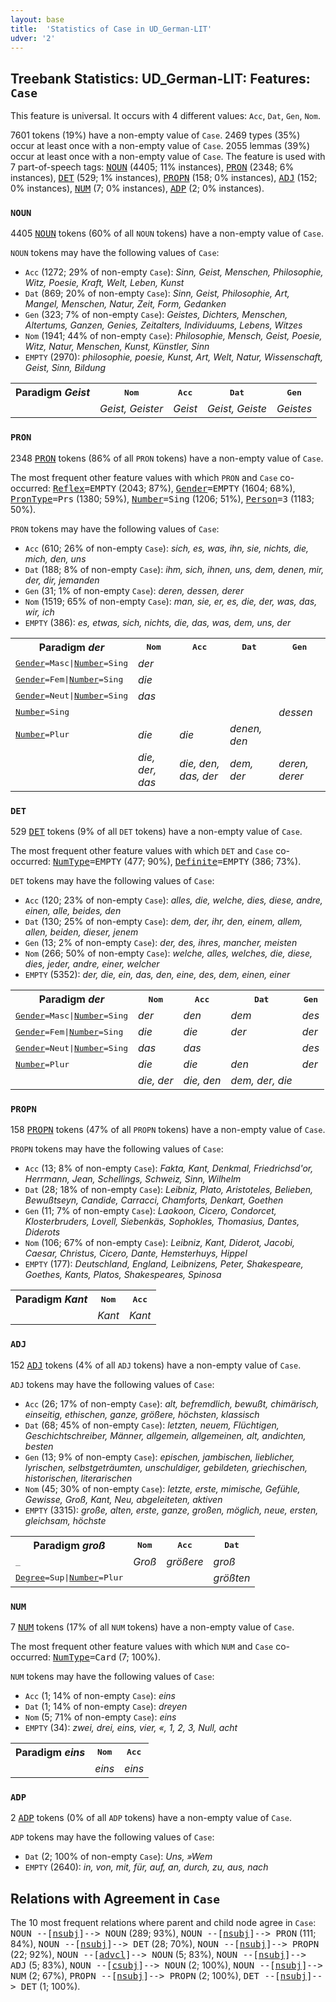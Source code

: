 ```yaml
---
layout: base
title:  'Statistics of Case in UD_German-LIT'
udver: '2'
---
```


## Treebank Statistics: UD_German-LIT: Features: `Case`

This feature is universal.
It occurs with 4 different values: `Acc`, `Dat`, `Gen`, `Nom`.

7601 tokens (19%) have a non-empty value of `Case`.
2469 types (35%) occur at least once with a non-empty value of `Case`.
2055 lemmas (39%) occur at least once with a non-empty value of `Case`.
The feature is used with 7 part-of-speech tags: <tt><a href="de_lit-pos-NOUN.html">NOUN</a></tt> (4405; 11% instances), <tt><a href="de_lit-pos-PRON.html">PRON</a></tt> (2348; 6% instances), <tt><a href="de_lit-pos-DET.html">DET</a></tt> (529; 1% instances), <tt><a href="de_lit-pos-PROPN.html">PROPN</a></tt> (158; 0% instances), <tt><a href="de_lit-pos-ADJ.html">ADJ</a></tt> (152; 0% instances), <tt><a href="de_lit-pos-NUM.html">NUM</a></tt> (7; 0% instances), <tt><a href="de_lit-pos-ADP.html">ADP</a></tt> (2; 0% instances).

### `NOUN`

4405 <tt><a href="de_lit-pos-NOUN.html">NOUN</a></tt> tokens (60% of all `NOUN` tokens) have a non-empty value of `Case`.

`NOUN` tokens may have the following values of `Case`:

* `Acc` (1272; 29% of non-empty `Case`): <em>Sinn, Geist, Menschen, Philosophie, Witz, Poesie, Kraft, Welt, Leben, Kunst</em>
* `Dat` (869; 20% of non-empty `Case`): <em>Sinn, Geist, Philosophie, Art, Mangel, Menschen, Natur, Zeit, Form, Gedanken</em>
* `Gen` (323; 7% of non-empty `Case`): <em>Geistes, Dichters, Menschen, Altertums, Ganzen, Genies, Zeitalters, Individuums, Lebens, Witzes</em>
* `Nom` (1941; 44% of non-empty `Case`): <em>Philosophie, Mensch, Geist, Poesie, Witz, Natur, Menschen, Kunst, Künstler, Sinn</em>
* `EMPTY` (2970): <em>philosophie, poesie, Kunst, Art, Welt, Natur, Wissenschaft, Geist, Sinn, Bildung</em>

<table>
  <tr><th>Paradigm <i>Geist</i></th><th><tt>Nom</tt></th><th><tt>Acc</tt></th><th><tt>Dat</tt></th><th><tt>Gen</tt></th></tr>
  <tr><td><tt></tt></td><td><em>Geist, Geister</em></td><td><em>Geist</em></td><td><em>Geist, Geiste</em></td><td><em>Geistes</em></td></tr>
</table>

### `PRON`

2348 <tt><a href="de_lit-pos-PRON.html">PRON</a></tt> tokens (86% of all `PRON` tokens) have a non-empty value of `Case`.

The most frequent other feature values with which `PRON` and `Case` co-occurred: <tt><a href="de_lit-feat-Reflex.html">Reflex</a></tt><tt>=EMPTY</tt> (2043; 87%), <tt><a href="de_lit-feat-Gender.html">Gender</a></tt><tt>=EMPTY</tt> (1604; 68%), <tt><a href="de_lit-feat-PronType.html">PronType</a></tt><tt>=Prs</tt> (1380; 59%), <tt><a href="de_lit-feat-Number.html">Number</a></tt><tt>=Sing</tt> (1206; 51%), <tt><a href="de_lit-feat-Person.html">Person</a></tt><tt>=3</tt> (1183; 50%).

`PRON` tokens may have the following values of `Case`:

* `Acc` (610; 26% of non-empty `Case`): <em>sich, es, was, ihn, sie, nichts, die, mich, den, uns</em>
* `Dat` (188; 8% of non-empty `Case`): <em>ihm, sich, ihnen, uns, dem, denen, mir, der, dir, jemanden</em>
* `Gen` (31; 1% of non-empty `Case`): <em>deren, dessen, derer</em>
* `Nom` (1519; 65% of non-empty `Case`): <em>man, sie, er, es, die, der, was, das, wir, ich</em>
* `EMPTY` (386): <em>es, etwas, sich, nichts, die, das, was, dem, uns, der</em>

<table>
  <tr><th>Paradigm <i>der</i></th><th><tt>Nom</tt></th><th><tt>Acc</tt></th><th><tt>Dat</tt></th><th><tt>Gen</tt></th></tr>
  <tr><td><tt><tt><a href="de_lit-feat-Gender.html">Gender</a></tt><tt>=Masc</tt>|<tt><a href="de_lit-feat-Number.html">Number</a></tt><tt>=Sing</tt></tt></td><td><em>der</em></td><td></td><td></td><td></td></tr>
  <tr><td><tt><tt><a href="de_lit-feat-Gender.html">Gender</a></tt><tt>=Fem</tt>|<tt><a href="de_lit-feat-Number.html">Number</a></tt><tt>=Sing</tt></tt></td><td><em>die</em></td><td></td><td></td><td></td></tr>
  <tr><td><tt><tt><a href="de_lit-feat-Gender.html">Gender</a></tt><tt>=Neut</tt>|<tt><a href="de_lit-feat-Number.html">Number</a></tt><tt>=Sing</tt></tt></td><td><em>das</em></td><td></td><td></td><td></td></tr>
  <tr><td><tt><tt><a href="de_lit-feat-Number.html">Number</a></tt><tt>=Sing</tt></tt></td><td></td><td></td><td></td><td><em>dessen</em></td></tr>
  <tr><td><tt><tt><a href="de_lit-feat-Number.html">Number</a></tt><tt>=Plur</tt></tt></td><td><em>die</em></td><td><em>die</em></td><td><em>denen, den</em></td><td></td></tr>
  <tr><td><tt></tt></td><td><em>die, der, das</em></td><td><em>die, den, das, der</em></td><td><em>dem, der</em></td><td><em>deren, derer</em></td></tr>
</table>

### `DET`

529 <tt><a href="de_lit-pos-DET.html">DET</a></tt> tokens (9% of all `DET` tokens) have a non-empty value of `Case`.

The most frequent other feature values with which `DET` and `Case` co-occurred: <tt><a href="de_lit-feat-NumType.html">NumType</a></tt><tt>=EMPTY</tt> (477; 90%), <tt><a href="de_lit-feat-Definite.html">Definite</a></tt><tt>=EMPTY</tt> (386; 73%).

`DET` tokens may have the following values of `Case`:

* `Acc` (120; 23% of non-empty `Case`): <em>alles, die, welche, dies, diese, andre, einen, alle, beides, den</em>
* `Dat` (130; 25% of non-empty `Case`): <em>dem, der, ihr, den, einem, allem, allen, beiden, dieser, jenem</em>
* `Gen` (13; 2% of non-empty `Case`): <em>der, des, ihres, mancher, meisten</em>
* `Nom` (266; 50% of non-empty `Case`): <em>welche, alles, welches, die, diese, dies, jeder, andre, einer, welcher</em>
* `EMPTY` (5352): <em>der, die, ein, das, den, eine, des, dem, einen, einer</em>

<table>
  <tr><th>Paradigm <i>der</i></th><th><tt>Nom</tt></th><th><tt>Acc</tt></th><th><tt>Dat</tt></th><th><tt>Gen</tt></th></tr>
  <tr><td><tt><tt><a href="de_lit-feat-Gender.html">Gender</a></tt><tt>=Masc</tt>|<tt><a href="de_lit-feat-Number.html">Number</a></tt><tt>=Sing</tt></tt></td><td><em>der</em></td><td><em>den</em></td><td><em>dem</em></td><td><em>des</em></td></tr>
  <tr><td><tt><tt><a href="de_lit-feat-Gender.html">Gender</a></tt><tt>=Fem</tt>|<tt><a href="de_lit-feat-Number.html">Number</a></tt><tt>=Sing</tt></tt></td><td><em>die</em></td><td><em>die</em></td><td><em>der</em></td><td><em>der</em></td></tr>
  <tr><td><tt><tt><a href="de_lit-feat-Gender.html">Gender</a></tt><tt>=Neut</tt>|<tt><a href="de_lit-feat-Number.html">Number</a></tt><tt>=Sing</tt></tt></td><td><em>das</em></td><td><em>das</em></td><td></td><td><em>des</em></td></tr>
  <tr><td><tt><tt><a href="de_lit-feat-Number.html">Number</a></tt><tt>=Plur</tt></tt></td><td><em>die</em></td><td><em>die</em></td><td><em>den</em></td><td><em>der</em></td></tr>
  <tr><td><tt></tt></td><td><em>die, der</em></td><td><em>die, den</em></td><td><em>dem, der, die</em></td><td></td></tr>
</table>

### `PROPN`

158 <tt><a href="de_lit-pos-PROPN.html">PROPN</a></tt> tokens (47% of all `PROPN` tokens) have a non-empty value of `Case`.

`PROPN` tokens may have the following values of `Case`:

* `Acc` (13; 8% of non-empty `Case`): <em>Fakta, Kant, Denkmal, Friedrichsd'or, Herrmann, Jean, Schellings, Schweiz, Sinn, Wilhelm</em>
* `Dat` (28; 18% of non-empty `Case`): <em>Leibniz, Plato, Aristoteles, Belieben, Bewußtseyn, Candide, Carracci, Chamforts, Denkart, Goethen</em>
* `Gen` (11; 7% of non-empty `Case`): <em>Laokoon, Cicero, Condorcet, Klosterbruders, Lovell, Siebenkäs, Sophokles, Thomasius, Dantes, Diderots</em>
* `Nom` (106; 67% of non-empty `Case`): <em>Leibniz, Kant, Diderot, Jacobi, Caesar, Christus, Cicero, Dante, Hemsterhuys, Hippel</em>
* `EMPTY` (177): <em>Deutschland, England, Leibnizens, Peter, Shakespeare, Goethes, Kants, Platos, Shakespeares, Spinosa</em>

<table>
  <tr><th>Paradigm <i>Kant</i></th><th><tt>Nom</tt></th><th><tt>Acc</tt></th></tr>
  <tr><td><tt></tt></td><td><em>Kant</em></td><td><em>Kant</em></td></tr>
</table>

### `ADJ`

152 <tt><a href="de_lit-pos-ADJ.html">ADJ</a></tt> tokens (4% of all `ADJ` tokens) have a non-empty value of `Case`.

`ADJ` tokens may have the following values of `Case`:

* `Acc` (26; 17% of non-empty `Case`): <em>alt, befremdlich, bewußt, chimärisch, einseitig, ethischen, ganze, größere, höchsten, klassisch</em>
* `Dat` (68; 45% of non-empty `Case`): <em>letzten, neuem, Flüchtigen, Geschichtschreiber, Männer, allgemein, allgemeinen, alt, andichten, besten</em>
* `Gen` (13; 9% of non-empty `Case`): <em>epischen, jambischen, lieblicher, lyrischen, selbstgeträumten, unschuldiger, gebildeten, griechischen, historischen, literarischen</em>
* `Nom` (45; 30% of non-empty `Case`): <em>letzte, erste, mimische, Gefühle, Gewisse, Groß, Kant, Neu, abgeleiteten, aktiven</em>
* `EMPTY` (3315): <em>große, alten, erste, ganze, großen, möglich, neue, ersten, gleichsam, höchste</em>

<table>
  <tr><th>Paradigm <i>groß</i></th><th><tt>Nom</tt></th><th><tt>Acc</tt></th><th><tt>Dat</tt></th></tr>
  <tr><td><tt>_</tt></td><td><em>Groß</em></td><td><em>größere</em></td><td><em>groß</em></td></tr>
  <tr><td><tt><tt><a href="de_lit-feat-Degree.html">Degree</a></tt><tt>=Sup</tt>|<tt><a href="de_lit-feat-Number.html">Number</a></tt><tt>=Plur</tt></tt></td><td></td><td></td><td><em>größten</em></td></tr>
</table>

### `NUM`

7 <tt><a href="de_lit-pos-NUM.html">NUM</a></tt> tokens (17% of all `NUM` tokens) have a non-empty value of `Case`.

The most frequent other feature values with which `NUM` and `Case` co-occurred: <tt><a href="de_lit-feat-NumType.html">NumType</a></tt><tt>=Card</tt> (7; 100%).

`NUM` tokens may have the following values of `Case`:

* `Acc` (1; 14% of non-empty `Case`): <em>eins</em>
* `Dat` (1; 14% of non-empty `Case`): <em>dreyen</em>
* `Nom` (5; 71% of non-empty `Case`): <em>eins</em>
* `EMPTY` (34): <em>zwei, drei, eins, vier, «, 1, 2, 3, Null, acht</em>

<table>
  <tr><th>Paradigm <i>eins</i></th><th><tt>Nom</tt></th><th><tt>Acc</tt></th></tr>
  <tr><td><tt></tt></td><td><em>eins</em></td><td><em>eins</em></td></tr>
</table>

### `ADP`

2 <tt><a href="de_lit-pos-ADP.html">ADP</a></tt> tokens (0% of all `ADP` tokens) have a non-empty value of `Case`.

`ADP` tokens may have the following values of `Case`:

* `Dat` (2; 100% of non-empty `Case`): <em>Uns, »Wem</em>
* `EMPTY` (2640): <em>in, von, mit, für, auf, an, durch, zu, aus, nach</em>

## Relations with Agreement in `Case`

The 10 most frequent relations where parent and child node agree in `Case`:
<tt>NOUN --[<tt><a href="de_lit-dep-nsubj.html">nsubj</a></tt>]--> NOUN</tt> (289; 93%),
<tt>NOUN --[<tt><a href="de_lit-dep-nsubj.html">nsubj</a></tt>]--> PRON</tt> (111; 84%),
<tt>NOUN --[<tt><a href="de_lit-dep-nsubj.html">nsubj</a></tt>]--> DET</tt> (28; 70%),
<tt>NOUN --[<tt><a href="de_lit-dep-nsubj.html">nsubj</a></tt>]--> PROPN</tt> (22; 92%),
<tt>NOUN --[<tt><a href="de_lit-dep-advcl.html">advcl</a></tt>]--> NOUN</tt> (5; 83%),
<tt>NOUN --[<tt><a href="de_lit-dep-nsubj.html">nsubj</a></tt>]--> ADJ</tt> (5; 83%),
<tt>NOUN --[<tt><a href="de_lit-dep-csubj.html">csubj</a></tt>]--> NOUN</tt> (2; 100%),
<tt>NOUN --[<tt><a href="de_lit-dep-nsubj.html">nsubj</a></tt>]--> NUM</tt> (2; 67%),
<tt>PROPN --[<tt><a href="de_lit-dep-nsubj.html">nsubj</a></tt>]--> PROPN</tt> (2; 100%),
<tt>DET --[<tt><a href="de_lit-dep-nsubj.html">nsubj</a></tt>]--> DET</tt> (1; 100%).


